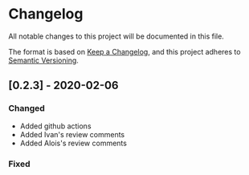 # Changelog
All notable changes to this project will be documented in this file.

The format is based on
[Keep a Changelog](https://keepachangelog.com/en/1.0.0/),
and this project adheres to
[Semantic Versioning](https://semver.org/spec/v2.0.0.html).

## [0.2.3] - 2020-02-06

### Changed

- Added github actions
- Added Ivan's review comments
- Added Alois's review comments

### Fixed

